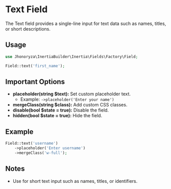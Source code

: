 # Text Field

The Text field provides a single-line input for text data such as names, titles, or short descriptions.

## Usage

```php
use Jhonoryza\InertiaBuilder\Inertia\Fields\Factory\Field;

Field::text('first_name');
```

## Important Options

- **placeholder(string $text):** Set custom placeholder text.
  - Example: `->placeholder('Enter your name')`
- **mergeClass(string $class):** Add custom CSS classes.
- **disable(bool $state = true):** Disable the field.
- **hidden(bool $state = true):** Hide the field.

## Example

```php
Field::text('username')
    ->placeholder('Enter username')
    ->mergeClass('w-full');
```

## Notes

- Use for short text input such as names, titles, or identifiers.
